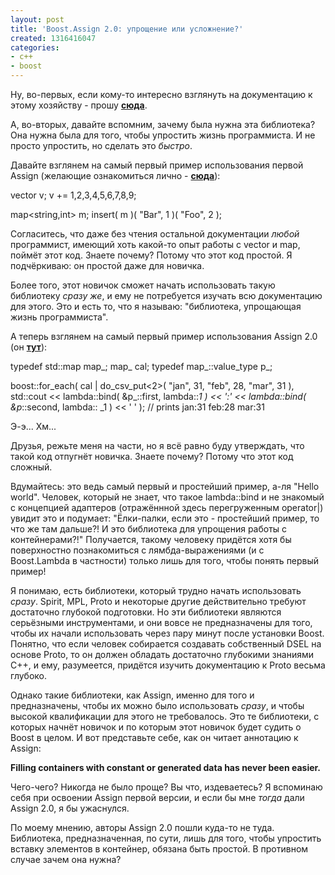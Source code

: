 ```yaml
---
layout: post
title: 'Boost.Assign 2.0: упрощение или усложнение?'
created: 1316416047
categories:
- c++
- boost
---
```

<!--break-->
Ну, во-первых, если кому-то интересно взглянуть на документацию к этому хозяйству - прошу <a href="http://svn.boost.org/svn/boost/sandbox/assign_v2/libs/assign/v2/doc/html/index.html"><strong>сюда</strong></a>.

А, во-вторых, давайте вспомним, зачему была нужна эта библиотека? Она нужна была для того, чтобы упростить жизнь программиста. И не просто упростить, но сделать это <em>быстро</em>.

Давайте взглянем на самый первый пример использования первой Assign (желающие ознакомиться лично - <a href="http://www.boost.org/doc/libs/1_46_1/libs/assign/doc/index.html"><strong>сюда</strong></a>):

<cpp>
vector<int> v; 
v += 1,2,3,4,5,6,7,8,9;

map<string,int> m; 
insert( m )( "Bar", 1 )( "Foo", 2 );
</cpp>

Согласитесь, что даже без чтения остальной документации <em>любой</em> программист, имеющий хоть какой-то опыт работы с vector и map, поймёт этот код. Знаете почему? Потому что этот код простой. Я подчёркиваю: он простой даже для новичка. 

Более того, этот новичок сможет начать использовать такую библиотеку <em>сразу же</em>, и ему не потребуется изучать всю документацию для этого. Это и есть то, что я называю: "библиотека, упрощающая жизнь программиста".

А теперь взглянем на самый первый пример использования Assign 2.0 (он <strong><a href="http://svn.boost.org/svn/boost/sandbox/assign_v2/libs/assign/v2/doc/html/index.html">тут</a></strong>):

<cpp>
typedef std::map<std::string, int> map_; map_ cal;
typedef map_::value_type p_;

boost::for_each(
    cal | do_csv_put<2>( "jan", 31, "feb", 28, "mar", 31 ),
    std::cout
        << lambda::bind( &p_::first, lambda::_1 ) << ':'
        << lambda::bind( &p_::second, lambda:: _1 ) << ' '
); // prints jan:31 feb:28 mar:31
</cpp>

Э-э... Хм...  

Друзья, режьте меня на части, но я всё равно буду утверждать, что такой код отпугнёт новичка. Знаете почему? Потому что этот код сложный.

Вдумайтесь: это ведь самый первый и простейший пример, а-ля "Hello world". Человек, который не знает, что такое lambda::bind и не знакомый с концепцией адаптеров (отражённной здесь перегруженным operator|) увидит это и подумает: "Ёлки-палки, если это - простейший пример, то что же там дальше?! И это библиотека для упрощения работы с контейнерами?!" Получается, такому человеку придётся хотя бы поверхностно познакомиться с лямбда-выражениями (и с Boost.Lambda в частности) только лишь для того, чтобы понять первый пример!

Я понимаю, есть библиотеки, который трудно начать использовать <em>сразу</em>. Spirit, MPL, Proto и некоторые другие действительно требуют достаточно глубокой подготовки. Но эти библиотеки являются серьёзными инструментами, и они вовсе не предназначены для того, чтобы их начали использовать через пару минут после установки Boost. Понятно, что если человек собирается создавать собственный DSEL на основе Proto, то он должен обладать достаточно глубокими знаниями C++, и ему, разумеется, придётся изучить документацию к Proto весьма глубоко.

Однако такие библиотеки, как Assign, именно для того и предназначены, чтобы их можно было использовать <em>сразу</em>, и чтобы высокой квалификации для этого не требовалось. Это те библиотеки, с которых начнёт новичок и по которым этот новичок будет судить о Boost в целом. И вот представьте себе, как он читает аннотацию к Assign:

<strong>Filling containers with constant or generated data has never been easier.</strong>

Чего-чего? Никогда не было проще? Вы что, издеваетесь? Я вспоминаю себя при освоении Assign первой версии, и если бы мне <em>тогда</em> дали Assign 2.0, я бы ужаснулся.

По моему мнению, авторы Assign 2.0 пошли куда-то не туда. Библиотека, предназначенная, по сути, лишь для того, чтобы упростить вставку элементов в контейнер, обязана быть простой. В противном случае зачем она нужна?
